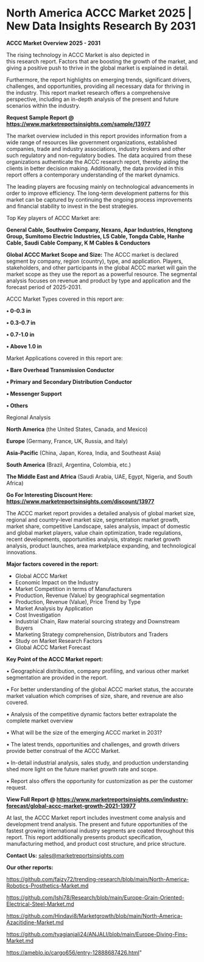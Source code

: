  # North America ACCC Market 2025 | New Data Insights Research By 2031

<Strong> ACCC Market Overview 2025 - 2031</strong>

The rising technology in ACCC Market is also depicted in this research report. Factors that are boosting the growth of the market, and giving a positive push to thrive in the global market is explained in detail.

Furthermore, the report highlights on emerging trends, significant drivers, challenges, and opportunities, providing all necessary data for thriving in the industry. This report market research offers a comprehensive perspective, including an in-depth analysis of the present and future scenarios within the industry.

<strong>Request Sample Report @ <a href=https://www.marketreportsinsights.com/sample/13977>https://www.marketreportsinsights.com/sample/13977</a></strong>

The market overview included in this report provides information from a wide range of resources like government organizations, established companies, trade and industry associations, industry brokers and other such regulatory and non-regulatory bodies. The data acquired from these organizations authenticate the ACCC research report, thereby aiding the clients in better decision making. Additionally, the data provided in this report offers a contemporary understanding of the market dynamics.

The leading players are focusing mainly on technological advancements in order to improve efficiency. The long-term development patterns for this market can be captured by continuing the ongoing process improvements and financial stability to invest in the best strategies.

Top Key players of ACCC Market are:

<strong>General Cable, Southwire Company, Nexans, Apar Industries, Hengtong Group, Sumitomo Electric Industries, LS Cable, Tongda Cable, Hanhe Cable, Saudi Cable Company, K M Cables & Conductors</strong>

<strong><b>Global ACCC Market Scope and Size:</b></strong>
The ACCC market is declared segment by company, region (country), type, and application. Players, stakeholders, and other participants in the global ACCC market will gain the market scope as they use the report as a powerful resource. The segmental analysis focuses on revenue and product by type and application and the forecast period of 2025-2031.

ACCC Market Types covered in this report are:

<strong>• 0-0.3 in

• 0.3-0.7 in

• 0.7-1.0 in

• Above 1.0 in</strong>

Market Applications covered in this report are:

<strong>• Bare Overhead Transmission Conductor

• Primary and Secondary Distribution Conductor

• Messenger Support

• Others</strong> 

Regional Analysis

<strong>North America</strong> (the United States, Canada, and Mexico)

<strong>Europe</strong> (Germany, France, UK, Russia, and Italy)

<strong>Asia-Pacific</strong> (China, Japan, Korea, India, and Southeast Asia)

<strong>South America</strong> (Brazil, Argentina, Colombia, etc.)

<strong>The Middle East and Africa</strong> (Saudi Arabia, UAE, Egypt, Nigeria, and South Africa)

<strong>Go For Interesting Discount Here: <a href=https://www.marketreportsinsights.com/discount/13977>https://www.marketreportsinsights.com/discount/13977</a></strong>

The ACCC market report provides a detailed analysis of global market size, regional and country-level market size, segmentation market growth, market share, competitive Landscape, sales analysis, impact of domestic and global market players, value chain optimization, trade regulations, recent developments, opportunities analysis, strategic market growth analysis, product launches, area marketplace expanding, and technological innovations.

<strong><b>Major factors covered in the report:</b></strong>
<ul>
  <li>Global ACCC Market </li>
  <li>Economic Impact on the Industry</li>
  <li>Market Competition in terms of Manufacturers</li>
  <li>Production, Revenue (Value) by geographical segmentation</li>
  <li>Production, Revenue (Value), Price Trend by Type</li>
  <li>Market Analysis by Application</li>
  <li>Cost Investigation</li>
  <li>Industrial Chain, Raw material sourcing strategy and Downstream Buyers</li>
  <li>Marketing Strategy comprehension, Distributors and Traders</li>
  <li>Study on Market Research Factors</li>
  <li>Global ACCC Market Forecast</li>
</ul>

<strong><b>Key Point of the ACCC Market report:</b></strong>

• Geographical distribution, company profiling, and various other market segmentation are provided in the report.

• For better understanding of the global ACCC market status, the accurate market valuation which comprises of size, share, and revenue are also covered.

• Analysis of the competitive dynamic factors better extrapolate the complete market overview

• What will be the size of the emerging ACCC market in 2031?

• The latest trends, opportunities and challenges, and growth drivers provide better construal of the ACCC Market.

• In-detail industrial analysis, sales study, and production understanding shed more light on the future market growth rate and scope.

• Report also offers the opportunity for customization as per the customer request.

<strong><b>View Full Report @ <a href=https://www.marketreportsinsights.com/industry-forecast/global-accc-market-growth-2021-13977>https://www.marketreportsinsights.com/industry-forecast/global-accc-market-growth-2021-13977</a></b></strong>


At last, the ACCC Market report includes investment come analysis and development trend analysis. The present and future opportunities of the fastest growing international industry segments are coated throughout this report. This report additionally presents product specification, manufacturing method, and product cost structure, and price structure.

<strong>Contact Us:</strong>
sales@marketreportsinsights.com

<strong>Our other reports:</strong>

<a href=https://github.com/faizy72/trending-research/blob/main/North-America-Robotics-Prosthetics-Market.md>https://github.com/faizy72/trending-research/blob/main/North-America-Robotics-Prosthetics-Market.md</a>

<a href=https://github.com/Ishi78/Research/blob/main/Europe-Grain-Oriented-Electrical-Steel-Market.md>https://github.com/Ishi78/Research/blob/main/Europe-Grain-Oriented-Electrical-Steel-Market.md</a>

<a href=https://github.com/Hindavi8/Marketgrowth/blob/main/North-America-Azacitidine-Market.md>https://github.com/Hindavi8/Marketgrowth/blob/main/North-America-Azacitidine-Market.md</a>

<a href=https://github.com/tyagianjali24/ANJALI/blob/main/Europe-Diving-Fins-Market.md>https://github.com/tyagianjali24/ANJALI/blob/main/Europe-Diving-Fins-Market.md</a>

<a href=https://ameblo.jp/cargo656/entry-12888687426.html>https://ameblo.jp/cargo656/entry-12888687426.html</a>"
